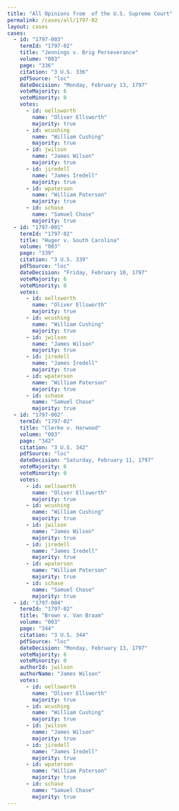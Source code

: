```yaml
---
title: "All Opinions from  of the U.S. Supreme Court"
permalink: /cases/all/1797-02
layout: cases
cases:
  - id: "1797-003"
    termId: "1797-02"
    title: "Jennings v. Brig Perseverance"
    volume: "003"
    page: "336"
    citation: "3 U.S. 336"
    pdfSource: "loc"
    dateDecision: "Monday, February 13, 1797"
    voteMajority: 6
    voteMinority: 0
    votes:
      - id: oellsworth
        name: "Oliver Ellsworth"
        majority: true
      - id: wcushing
        name: "William Cushing"
        majority: true
      - id: jwilson
        name: "James Wilson"
        majority: true
      - id: jiredell
        name: "James Iredell"
        majority: true
      - id: wpaterson
        name: "William Paterson"
        majority: true
      - id: schase
        name: "Samuel Chase"
        majority: true
  - id: "1797-001"
    termId: "1797-02"
    title: "Huger v. South Carolina"
    volume: "003"
    page: "339"
    citation: "3 U.S. 339"
    pdfSource: "loc"
    dateDecision: "Friday, February 10, 1797"
    voteMajority: 6
    voteMinority: 0
    votes:
      - id: oellsworth
        name: "Oliver Ellsworth"
        majority: true
      - id: wcushing
        name: "William Cushing"
        majority: true
      - id: jwilson
        name: "James Wilson"
        majority: true
      - id: jiredell
        name: "James Iredell"
        majority: true
      - id: wpaterson
        name: "William Paterson"
        majority: true
      - id: schase
        name: "Samuel Chase"
        majority: true
  - id: "1797-002"
    termId: "1797-02"
    title: "Clerke v. Harwood"
    volume: "003"
    page: "342"
    citation: "3 U.S. 342"
    pdfSource: "loc"
    dateDecision: "Saturday, February 11, 1797"
    voteMajority: 6
    voteMinority: 0
    votes:
      - id: oellsworth
        name: "Oliver Ellsworth"
        majority: true
      - id: wcushing
        name: "William Cushing"
        majority: true
      - id: jwilson
        name: "James Wilson"
        majority: true
      - id: jiredell
        name: "James Iredell"
        majority: true
      - id: wpaterson
        name: "William Paterson"
        majority: true
      - id: schase
        name: "Samuel Chase"
        majority: true
  - id: "1797-004"
    termId: "1797-02"
    title: "Brown v. Van Braam"
    volume: "003"
    page: "344"
    citation: "3 U.S. 344"
    pdfSource: "loc"
    dateDecision: "Monday, February 13, 1797"
    voteMajority: 6
    voteMinority: 0
    authorId: jwilson
    authorName: "James Wilson"
    votes:
      - id: oellsworth
        name: "Oliver Ellsworth"
        majority: true
      - id: wcushing
        name: "William Cushing"
        majority: true
      - id: jwilson
        name: "James Wilson"
        majority: true
      - id: jiredell
        name: "James Iredell"
        majority: true
      - id: wpaterson
        name: "William Paterson"
        majority: true
      - id: schase
        name: "Samuel Chase"
        majority: true
---
```

